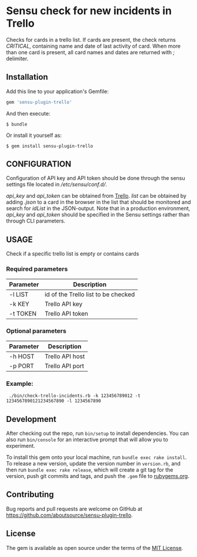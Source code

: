 # Sensu check for new incidents in Trello

Checks for cards in a trello list. If cards are present, the check returns 
_CRITICAL_, containing name and date of last activity of card. When more 
than one card is present, all card names and dates are returned with *;* 
delimiter.

## Installation

Add this line to your application's Gemfile:

```ruby
gem 'sensu-plugin-trello'
```

And then execute:

    $ bundle

Or install it yourself as:

    $ gem install sensu-plugin-trello

## CONFIGURATION
Configuration of API key and API token should be done through the sensu 
settings file located in _/etc/sensu/conf.d/_. 
      
_api_key_ and _api_token_ can be obtained from [Trello](https://trello.com/app-key). 
_list_ can be obtained by adding _.json_ to a card in the browser in the 
list that should be monitored and search for _idList_ in the JSON-output.
Note that in a production environment, _api_key_ and _api_token_ should be 
specified in the Sensu settings rather than through CLI parameters. 

## USAGE
Check if a specific trello list is empty or contains cards

### Required parameters

| Parameter | Description                         |
| --------- | ----------------------------------- |
| -l LIST   | id of the Trello list to be checked |
| -k KEY    | Trello API key                      |
| -t TOKEN  | Trello API token                    |

### Optional parameters

| Parameter | Description     |
| --------- | --------------- |
| -h HOST   | Trello API host |
| -p PORT   | Trello API port |

### Example:
```
 ./bin/check-trello-incidents.rb -k 123456789012 -t 1234567890121234567890 -l 1234567890 
```

## Development

After checking out the repo, run `bin/setup` to install dependencies. You can also run `bin/console` for an interactive prompt that will allow you to experiment.

To install this gem onto your local machine, run `bundle exec rake install`. To release a new version, update the version number in `version.rb`, and then run `bundle exec rake release`, which will create a git tag for the version, push git commits and tags, and push the `.gem` file to [rubygems.org](https://rubygems.org).

## Contributing

Bug reports and pull requests are welcome on GitHub at https://github.com/aboutsource/sensu-plugin-trello.


## License

The gem is available as open source under the terms of the [MIT License](http://opensource.org/licenses/MIT).

